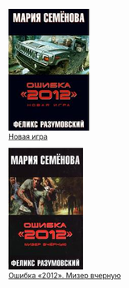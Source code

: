 ![](Новая%20игра.jpg)  
[Новая игра](Новая%20игра.txt)

![](Ошибка%20«2012».%20Мизер%20вчерную.jpg)  
[Ошибка «2012». Мизер вчерную](Ошибка%20«2012».%20Мизер%20вчерную.txt)

